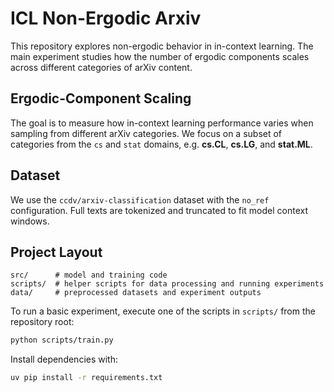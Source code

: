 # ICL Non-Ergodic Arxiv

This repository explores non-ergodic behavior in in-context learning. The main experiment studies how the number of ergodic components scales across different categories of arXiv content.

## Ergodic-Component Scaling

The goal is to measure how in-context learning performance varies when sampling from different arXiv categories. We focus on a subset of categories from the `cs` and `stat` domains, e.g. **cs.CL**, **cs.LG**, and **stat.ML**.

## Dataset

We use the `ccdv/arxiv-classification` dataset with the `no_ref` configuration. Full texts are tokenized and truncated to fit model context windows.

## Project Layout

```
src/      # model and training code
scripts/  # helper scripts for data processing and running experiments
data/     # preprocessed datasets and experiment outputs
```

To run a basic experiment, execute one of the scripts in `scripts/` from the repository root:

```bash
python scripts/train.py
```

Install dependencies with:

```bash
uv pip install -r requirements.txt
```
